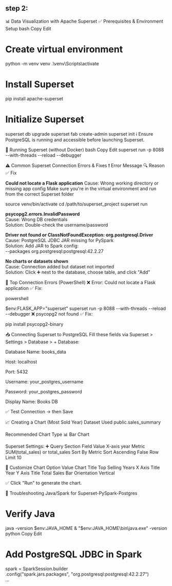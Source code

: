 ## step 2:

📊  Data Visualization with Apache Superset
✅ Prerequisites & Environment Setup
bash
Copy
Edit
# Create virtual environment
python -m venv venv
.\venv\Scripts\activate

# Install Superset
pip install apache-superset

# Initialize Superset
superset db upgrade
superset fab create-admin
superset init
ℹ️ Ensure PostgreSQL is running and accessible before launching Superset.

🚀 Running Superset (without Docker)
bash
Copy
Edit
superset run -p 8088 --with-threads --reload --debugger


⚠ Common Superset Connection Errors & Fixes
❗ Error Message	
🔍 Reason	✅ Fix



**Could not locate a Flask application**
Cause: Wrong working directory or missing app config
Make sure you're in the virtual environment and run from the correct Superset folder

source venv/bin/activate
cd /path/to/superset_project
superset run

**psycopg2.errors.InvalidPassword**  
Cause: Wrong DB credentials  
Solution: Double-check the username/password

**Driver not found or ClassNotFoundException: org.postgresql.Driver**  
Cause: PostgreSQL JDBC JAR missing for PySpark  
Solution: Add JAR to Spark config:  
--packages org.postgresql:postgresql:42.2.27

**No charts or datasets shown**  
Cause: Connection added but dataset not imported  
Solution: Click ➕ next to the database, choose table, and click "Add"


🐞 Top Connection Errors (PowerShell)
❌ Error: Could not locate a Flask application
✅ Fix:

powershell

$env:FLASK_APP="superset"
superset run -p 8088 --with-threads --reload --debugger
❌ psycopg2 not found
✅ Fix:

pip install psycopg2-binary


📥 Connecting Superset to PostgreSQL
Fill these fields via Superset > Settings > Database > + Database:

Database Name: books_data

Host: localhost

Port: 5432

Username: your_postgres_username

Password: your_postgres_password

Display Name: Books DB

✅ Test Connection → then Save

📈 Creating a Chart (Most Sold Year)
Dataset Used
public.sales_summary

Recommended Chart Type
📊 Bar Chart

Superset Settings:
➕ Query Section
Field	Value
X-axis	year
Metric	SUM(total_sales) or total_sales
Sort By	Metric
Sort Ascending	False
Row Limit	10

🎨 Customize Chart
Option	Value
Chart Title	Top Selling Years
X Axis Title	Year
Y Axis Title	Total Sales
Bar Orientation	Vertical

✅ Click "Run" to generate the chart.

🐞 Troubleshooting Java/Spark for Superset-PySpark-Postgres


# Verify Java
java -version
$env:JAVA_HOME
& "$env:JAVA_HOME\bin\java.exe" -version
python
Copy
Edit
# Add PostgreSQL JDBC in Spark
spark = SparkSession.builder \
    .config("spark.jars.packages", "org.postgresql:postgresql:42.2.27") \
    ...






